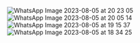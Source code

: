 ![WhatsApp Image 2023-08-05 at 20 23 05](https://github.com/ahmaderaqi/team2/assets/118004544/e87d7992-3178-45de-9d7c-81d40a60a436)
![WhatsApp Image 2023-08-05 at 20 05 14](https://github.com/ahmaderaqi/team2/assets/118004544/46894f38-2969-433e-b32f-a3f21081d4e0)
![WhatsApp Image 2023-08-05 at 19 15 37](https://github.com/ahmaderaqi/team2/assets/118004544/1347b4c2-745c-4f07-8a03-43a03fd3ff4a)
![WhatsApp Image 2023-08-05 at 18 34 25](https://github.com/ahmaderaqi/team2/assets/118004544/8546f860-3988-43f0-8d07-57a3baa8c79d)
